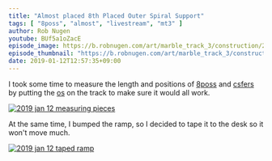 ```yaml
---
title: "Almost placed 8th Placed Outer Spiral Support"
tags: [ "8poss", "almost", "livestream", "mt3" ]
author: Rob Nugen
youtube: BUf5a1oZacE
episode_image: https://b.robnugen.com/art/marble_track_3/construction/2019/2019_jan_12_8poss.jpg
episode_thumbnail: "https://b.robnugen.com/art/marble_track_3/construction/2019/thumbs/2019_jan_12_8poss.jpg"
date: 2019-01-12T12:57:35+09:00
---
```


I took some time to measure the length and positions of
[8poss](/p/8poss) and [csfers](/p/csfers) by putting the [os](/p/os)
on the track to make sure it would all work.

[![2019 jan 12 measuring pieces](//b.robnugen.com/art/marble_track_3/construction/2019/thumbs/2019_jan_12_measuring_pieces.jpg)](//b.robnugen.com/art/marble_track_3/construction/2019/2019_jan_12_measuring_pieces.jpg)

At the same time, I bumped the ramp, so I decided to tape it to the
desk so it won't move much.

[![2019 jan 12 taped ramp](//b.robnugen.com/art/marble_track_3/construction/2019/thumbs/2019_jan_12_taped_ramp.jpg)](//b.robnugen.com/art/marble_track_3/construction/2019/2019_jan_12_taped_ramp.jpg)
